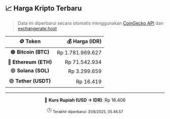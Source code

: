 

<!-- HARGA_KRIPTO -->
## 📈 Harga Kripto Terbaru

> Data ini diperbarui secara otomatis menggunakan [CoinGecko API](https://www.coingecko.com/) dan [exchangerate.host](https://exchangerate.host/)

<div align="center">

| 🪙 Token | 💰 Harga (IDR) |
|:------:|---------------:|
| 🟠 **Bitcoin (BTC)**   | Rp 1.781.969.627 |
| 🔵 **Ethereum (ETH)**  | Rp 71.542.934 |
| 🟣 **Solana (SOL)**    | Rp 3.299.659 |
| 🟢 **Tether (USDT)**   | Rp 16.419 |

---

💱 **Kurs Rupiah (USD → IDR)**: Rp 16.406

🕒 <sub>Terakhir diperbarui: 31/8/2025, 05.46.57</sub>

</div>
<!-- /HARGA_KRIPTO -->